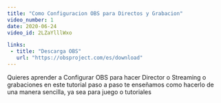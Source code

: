 ```yaml
---
title: "Como Configuracion OBS para Directos y Grabacion"
video_number: 1
date: 2020-06-24
video_id: 2LZaYlllWxo

links:
 - title: "Descarga OBS"
   url: "https://obsproject.com/es/download"
---
```


Quieres aprender a Configurar OBS para hacer Director o Streaming o grabaciones en este tutorial paso a paso te enseñamos como hacerlo de una manera sencilla, ya sea para juego o tutoriales
